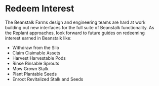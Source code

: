 # Redeem Interest

The Beanstalk Farms design and engineering teams are hard at work building out new interfaces for the full suite of Beanstalk functionality. As the Replant approaches, look forward to future guides on redeeming interest earned in Beanstalk like:

* Withdraw from the Silo
* Claim Claimable Assets
* Harvest Harvestable Pods
* Rinse Rinsable Sprouts
* Mow Grown Stalk
* Plant Plantable Seeds
* Enroot Revitalized Stalk and Seeds
